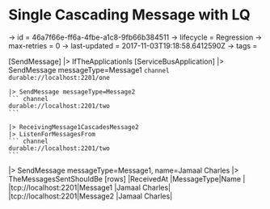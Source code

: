 # Single Cascading Message with LQ

-> id = 46a7f66e-ff6a-4fbe-a1c8-9fb66b384511
-> lifecycle = Regression
-> max-retries = 0
-> last-updated = 2017-11-03T19:18:58.6412590Z
-> tags = 

[SendMessage]
|> IfTheApplicationIs
    [ServiceBusApplication]
    |> SendMessage messageType=Message1
    ``` channel
    durable://localhost:2201/one
    ```

    |> SendMessage messageType=Message2
    ``` channel
    durable://localhost:2201/two
    ```

    |> ReceivingMessage1CascadesMessage2
    |> ListenForMessagesFrom
    ``` channel
    durable://localhost:2201/two
    ```


|> SendMessage messageType=Message1, name=Jamaal Charles
|> TheMessagesSentShouldBe
    [rows]
    |ReceivedAt          |MessageType|Name          |
    |tcp://localhost:2201|Message1   |Jamaal Charles|
    |tcp://localhost:2201|Message2   |Jamaal Charles|

~~~
